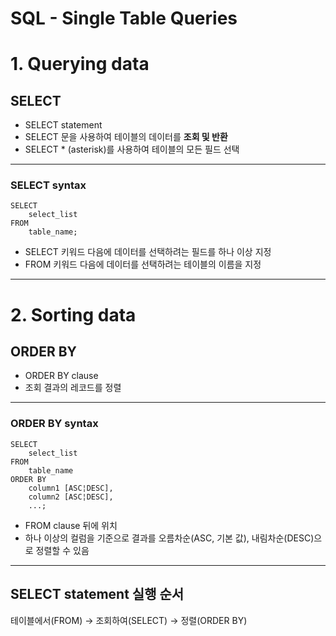 # SQL - Single Table Queries

# 1. Querying data

## SELECT 
- SELECT statement
- SELECT 문을 사용하여 테이블의 데이터를 **조회 및 반환**
- SELECT * (asterisk)를 사용하여 테이블의 모든 필드 선택

--- 

### SELECT syntax

```
SELECT
    select_list
FROM
    table_name;    
```
- SELECT 키워드 다음에 데이터를 선택하려는 필드를 하나 이상 지정
- FROM 키워드 다음에 데이터를 선택하려는 테이블의 이름을 지정

---

# 2. Sorting data

## ORDER BY
- ORDER BY clause
- 조회 결과의 레코드를 정렬

---

### ORDER BY syntax

```
SELECT
    select_list
FROM
    table_name
ORDER BY
    column1 [ASC¦DESC],
    column2 [ASC¦DESC],
    ...;   
```
 - FROM clause 뒤에 위치
 - 하나 이상의 컬럼을 기준으로 결과를 오름차순(ASC, 기본 값), 내림차순(DESC)으로 정렬할 수 있음

---

## SELECT statement 실행 순서

테이블에서(FROM) → 조회하여(SELECT) → 정렬(ORDER BY)
